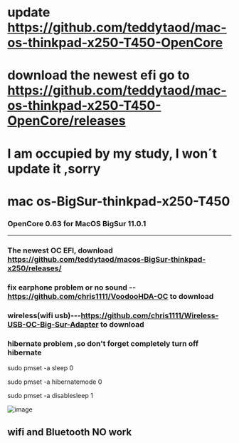# update  https://github.com/teddytaod/mac-os-thinkpad-x250-T450-OpenCore
# download the newest efi go to https://github.com/teddytaod/mac-os-thinkpad-x250-T450-OpenCore/releases
# I am occupied by my study, I won´t update it ,sorry
# mac os-BigSur-thinkpad-x250-T450
### OpenCore 0.63 for MacOS BigSur 11.0.1 


_____________________________________________________________________________________________________________
### The newest OC EFI, download https://github.com/teddytaod/macos-BigSur-thinkpad-x250/releases/
### fix earphone problem or no sound --https://github.com/chris1111/VoodooHDA-OC to download
### wireless(wifi usb)---https://github.com/chris1111/Wireless-USB-OC-Big-Sur-Adapter  to download

###  hibernate problem ,so don't forget completely turn off hibernate
sudo pmset -a sleep 0

sudo pmset -a hibernatemode 0

sudo pmset -a disablesleep 1

![image](https://github.com/teddytaod/macos-BigSur-thinkpad-x250/blob/master/BigSur-beta6.png)
## wifi and Bluetooth NO work
